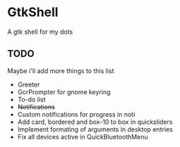# GtkShell
A gtk shell for my dots


## TODO
Maybe i'll add more things to this list
- Greeter
- GcrPrompter for gnome keyring
- To-do list
- ~~Notifications~~
- Custom notifications for progress in noti
- Add card, bordered and box-10 to box in quicksliders
- Implement formating of arguments in desktop entries
- Fix all devices active in QuickBluetoothMenu
